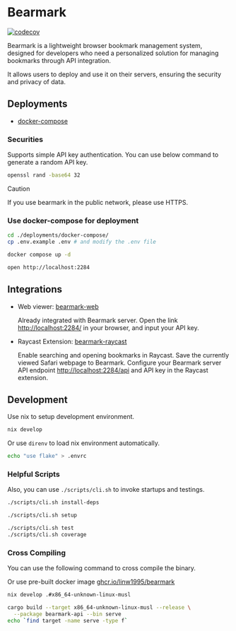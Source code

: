 # Bearmark

[![codecov](https://codecov.io/github/linw1995/bearmark/graph/badge.svg?token=F2G2WCN6OP)](https://codecov.io/github/linw1995/bearmark)

Bearmark is a lightweight browser bookmark management system,
designed for developers who need
a personalized solution for managing bookmarks through API integration.

It allows users to deploy and use it on their servers,
ensuring the security and privacy of data.

## Deployments

- [docker-compose](./deployments/docker-compose/)

### Securities

Supports simple API key authentication.
You can use below command to generate a random API key.

```bash
openssl rand -base64 32
```

> [!CAUTION]
> If you use bearmark in the public network, please use HTTPS.

### Use docker-compose for deployment

```bash
cd ./deployments/docker-compose/
cp .env.example .env # and modify the .env file

docker compose up -d

open http://localhost:2284
```

## Integrations

- Web viewer: [bearmark-web](https://github.com/linw1995/bearmark_web)

  Already integrated with Bearmark server.
  Open the link <http://localhost:2284/> in your browser,
  and input your API key.

- Raycast Extension: [bearmark-raycast](https://github.com/linw1995/bearmark_raycast)

  Enable searching and opening bookmarks in Raycast.
  Save the currently viewed Safari webpage to Bearmark.
  Configure your Bearmark server API endpoint <http://localhost:2284/api>
  and API key in the Raycast extension.

## Development

Use nix to setup development environment.

```bash
nix develop
```

Or use `direnv` to load nix environment automatically.

```bash
echo "use flake" > .envrc
```

### Helpful Scripts

Also, you can use `./scripts/cli.sh` to invoke startups and testings.

```bash
./scripts/cli.sh install-deps

./scripts/cli.sh setup

./scripts/cli.sh test
./scripts/cli.sh coverage
```

### Cross Compiling

You can use the following command to cross compile the binary.

Or use pre-built docker image [ghcr.io/linw1995/bearmark](https://github.com/linw1995/bearmark/pkgs/container/bearmark)

```bash
nix develop .#x86_64-unknown-linux-musl

cargo build --target x86_64-unknown-linux-musl --release \
  --package bearmark-api --bin serve
echo `find target -name serve -type f`
```
